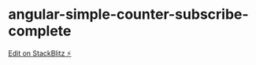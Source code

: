 # angular-simple-counter-subscribe-complete

[Edit on StackBlitz ⚡️](https://stackblitz.com/edit/angular-simple-counter-subscribe-complete)